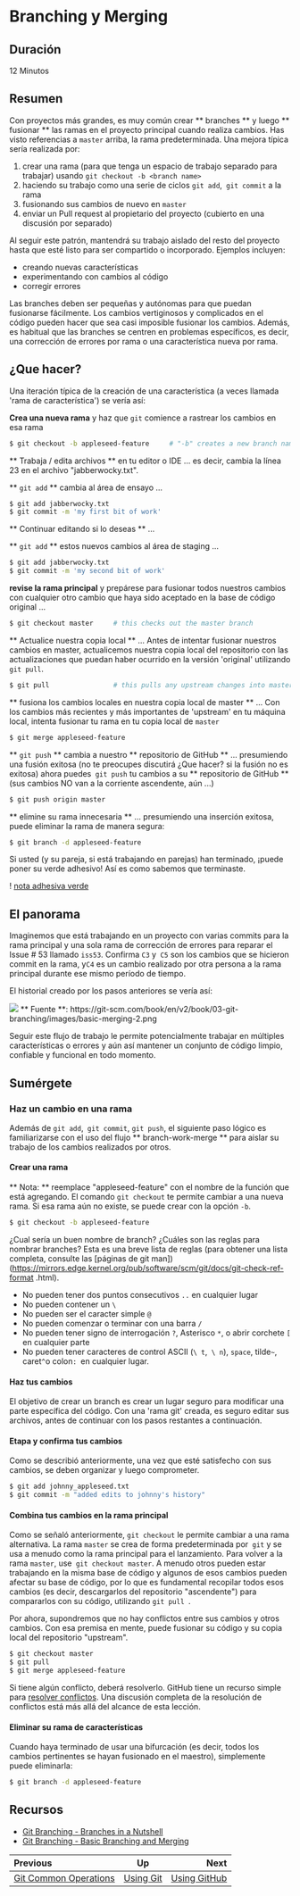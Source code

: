 <!-- begin auto-generated title section -->
# Branching y Merging
<!-- end auto-generated section -->


## Duración

12 Minutos

## Resumen

Con proyectos más grandes, es muy común crear ** branches ** y luego ** fusionar ** las ramas en el proyecto principal cuando realiza cambios. Has visto referencias a `master` arriba, la rama predeterminada. Una mejora típica sería realizada por:

1. crear una rama (para que tenga un espacio de trabajo separado para trabajar) usando `git checkout -b <branch name>`
1. haciendo su trabajo como una serie de ciclos `git add`,` git commit` a la rama
1. fusionando sus cambios de nuevo en `master`
1. enviar un Pull request al propietario del proyecto (cubierto en una discusión por separado)

Al seguir este patrón, mantendrá su trabajo aislado del resto del proyecto hasta que esté listo para ser compartido o incorporado. Ejemplos incluyen:

* creando nuevas características
* experimentando con cambios al código
* corregir errores

Las branches deben ser pequeñas y autónomas para que puedan fusionarse fácilmente. Los cambios vertiginosos y complicados ​​en el código pueden hacer que sea casi imposible fusionar los cambios. Además, es habitual que las branches se centren en problemas específicos, es decir, una corrección de errores por rama o una característica nueva por rama.

## ¿Que hacer?

Una iteración típica de la creación de una característica (a veces llamada 'rama de característica') se vería así:

**Crea una nueva rama** y haz que `git` comience a rastrear los cambios en esa rama

```bash
$ git checkout -b appleseed-feature     # "-b" creates a new branch named "appleseed-feature"
```

** Trabaja / edita archivos ** en tu editor o IDE ... es decir, cambia la línea 23 en el archivo "jabberwocky.txt".

** `git add` ** cambia al área de ensayo ... 

```bash
$ git add jabberwocky.txt
$ git commit -m 'my first bit of work'
```

** Continuar editando si lo deseas ** ...

** `git add` ** estos nuevos cambios al área de staging ...

```bash
$ git add jabberwocky.txt
$ git commit -m 'my second bit of work'
```

**revise la rama principal** y prepárese para fusionar todos nuestros cambios con cualquier otro cambio que haya sido aceptado en la base de código original ...

```bash
$ git checkout master     # this checks out the master branch
```

** Actualice nuestra copia local ** ... Antes de intentar fusionar nuestros cambios en master, actualicemos nuestra copia local del repositorio con las actualizaciones que puedan haber ocurrido en la versión 'original' utilizando `git pull`.

```bash   
$ git pull                # this pulls any upstream changes into master 
```          

** fusiona los cambios locales en nuestra copia local de master ** ... Con los cambios más recientes y más importantes de 'upstream' en tu máquina local, intenta fusionar tu rama en tu copia local de `master`

```bash
$ git merge appleseed-feature
```

** `git push` ** cambia a nuestro ** repositorio de GitHub ** ... presumiendo una fusión exitosa (no te preocupes discutirá ¿Que hacer? si la fusión no es exitosa) ahora puedes` git push` tu cambios a su ** repositorio de GitHub ** (sus cambios NO van a la corriente ascendente, aún ...)

```bash
$ git push origin master
```

** elimine su rama innecesaria ** ... presumiendo una inserción exitosa, puede eliminar la rama de manera segura:

```bash
$ git branch -d appleseed-feature
```

Si usted (y su pareja, si está trabajando en parejas) han terminado, ¡puede poner su verde adhesivo! Así es como sabemos que terminaste.

! [nota adhesiva verde](images/Sticky-Note-02-Green-300px.png)

## El panorama

Imaginemos que está trabajando en un proyecto con varias commits para la rama principal y una sola rama de corrección de errores para reparar el Issue # 53 llamado `iss53`. Confirma `C3` y` C5` son los cambios que se hicieron commit en la rama, y ​​`C4` es un cambio realizado por otra persona a la rama principal durante ese mismo período de tiempo.

El historial creado por los pasos anteriores se vería así:

<img src = "https://git-scm.com/book/en/v2/book/03-git-branching/images/basic-merging-2.png">
** Fuente **: https://git-scm.com/book/en/v2/book/03-git-branching/images/basic-merging-2.png

Seguir este flujo de trabajo le permite potencialmente trabajar en múltiples características o errores y aún así mantener un conjunto de código limpio, confiable y funcional en todo momento.

## Sumérgete

### Haz un cambio en una rama

Además de `git add`,` git commit`, `git push`, el siguiente paso lógico es familiarizarse con el uso del flujo ** branch-work-merge ** para aislar su trabajo de los cambios realizados por otros.

#### Crear una rama

** Nota: ** reemplace "appleseed-feature" con el nombre de la función que está agregando. El comando `git checkout` te permite cambiar a una nueva rama. Si esa rama aún no existe, se puede crear con la opción `-b`.

```bash
$ git checkout -b appleseed-feature
```

¿Cual sería un buen nombre de branch? ¿Cuáles son las reglas para nombrar branches? Esta es una breve lista de reglas (para obtener una lista completa, consulte las [páginas de git man]) (https://mirrors.edge.kernel.org/pub/software/scm/git/docs/git-check-ref-format .html).

* No pueden tener dos puntos consecutivos `..` en cualquier lugar
* No pueden contener un `\`
* No pueden ser el caracter simple `@`
* No pueden comenzar o terminar con una barra `/`
* No pueden tener signo de interrogación `?`, Asterisco `*`, o abrir corchete `[` en cualquier parte
* No pueden tener caracteres de control ASCII (`\ t`,` \ n`), `space`, tilde` ~ `, caret` ^ `o colon`: `en cualquier lugar.

#### Haz tus cambios

El objetivo de crear un branch es crear un lugar seguro para modificar una parte específica del código. Con una 'rama git' creada, es seguro editar sus archivos, antes de continuar con los pasos restantes a continuación.

#### Etapa y confirma tus cambios

Como se describió anteriormente, una vez que esté satisfecho con sus cambios, se deben organizar y luego comprometer.

```bash
$ git add johnny_appleseed.txt
$ git commit -m "added edits to johnny's history"
```

#### Combina tus cambios en la rama principal

Como se señaló anteriormente, `git checkout` le permite cambiar a una rama alternativa. La rama `master` se crea de forma predeterminada por` git` y se usa a menudo como la rama principal para el lanzamiento. Para volver a la rama `master`, use` git checkout master`. A menudo otros pueden estar trabajando en la misma base de código y algunos de esos cambios pueden afectar su base de código, por lo que es fundamental recopilar todos esos cambios (es decir, descargarlos del repositorio "ascendente") para compararlos con su código, utilizando `git pull `.

Por ahora, supondremos que no hay conflictos entre sus cambios y otros cambios. Con esa premisa en mente, puede fusionar su código y su copia local del repositorio "upstream".

```bash
$ git checkout master
$ git pull
$ git merge appleseed-feature
```
Si tiene algún conflicto, deberá resolverlo. GitHub tiene un recurso simple para [resolver conflictos](https://help.github.com/articles/resolving-a-merge-conflict-using-the-command-line/). Una discusión completa de la resolución de conflictos está más allá del alcance de esta lección.

#### Eliminar su rama de características

Cuando haya terminado de usar una bifurcación (es decir, todos los cambios pertinentes se hayan fusionado en el maestro), simplemente puede eliminarla:

```bash
$ git branch -d appleseed-feature
```


## Recursos

* [Git Branching - Branches in a Nutshell](https://git-scm.com/book/en/v2/Git-Branching-Branches-in-a-Nutshell)
* [Git Branching - Basic Branching and Merging](https://git-scm.com/book/en/v2/Git-Branching-Basic-Branching-and-Merging)

<!-- begin auto-generated nav-links section -->
| Previous | Up | Next |
|:---------|:---:|-----:|
| [Git Common Operations](./git_common_operations.md) | [Using Git](./git_Resumen.md) | [Using GitHub](./github_Resumen.md) |
<!-- end auto-generated section -->
